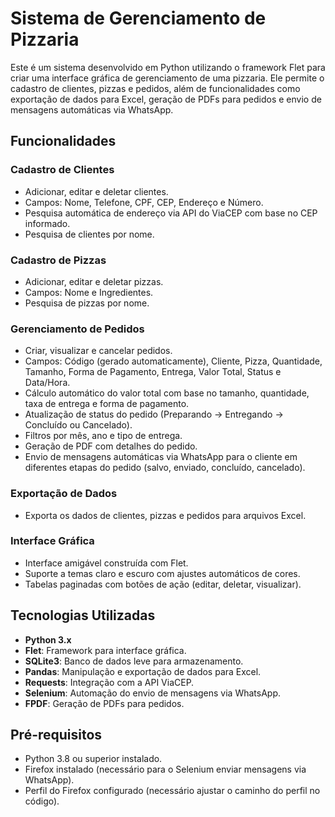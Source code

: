 # Sistema de Gerenciamento de Pizzaria

Este é um sistema desenvolvido em Python utilizando o framework Flet para criar uma interface gráfica de gerenciamento de uma pizzaria. Ele permite o cadastro de clientes, pizzas e pedidos, além de funcionalidades como exportação de dados para Excel, geração de PDFs para pedidos e envio de mensagens automáticas via WhatsApp.

## Funcionalidades

### Cadastro de Clientes
- Adicionar, editar e deletar clientes.
- Campos: Nome, Telefone, CPF, CEP, Endereço e Número.
- Pesquisa automática de endereço via API do ViaCEP com base no CEP informado.
- Pesquisa de clientes por nome.

### Cadastro de Pizzas
- Adicionar, editar e deletar pizzas.
- Campos: Nome e Ingredientes.
- Pesquisa de pizzas por nome.

### Gerenciamento de Pedidos
- Criar, visualizar e cancelar pedidos.
- Campos: Código (gerado automaticamente), Cliente, Pizza, Quantidade, Tamanho, Forma de Pagamento, Entrega, Valor Total, Status e Data/Hora.
- Cálculo automático do valor total com base no tamanho, quantidade, taxa de entrega e forma de pagamento.
- Atualização de status do pedido (Preparando → Entregando → Concluído ou Cancelado).
- Filtros por mês, ano e tipo de entrega.
- Geração de PDF com detalhes do pedido.
- Envio de mensagens automáticas via WhatsApp para o cliente em diferentes etapas do pedido (salvo, enviado, concluído, cancelado).

### Exportação de Dados
- Exporta os dados de clientes, pizzas e pedidos para arquivos Excel.

### Interface Gráfica
- Interface amigável construída com Flet.
- Suporte a temas claro e escuro com ajustes automáticos de cores.
- Tabelas paginadas com botões de ação (editar, deletar, visualizar).

## Tecnologias Utilizadas
- **Python 3.x**
- **Flet**: Framework para interface gráfica.
- **SQLite3**: Banco de dados leve para armazenamento.
- **Pandas**: Manipulação e exportação de dados para Excel.
- **Requests**: Integração com a API ViaCEP.
- **Selenium**: Automação do envio de mensagens via WhatsApp.
- **FPDF**: Geração de PDFs para pedidos.

## Pré-requisitos
- Python 3.8 ou superior instalado.
- Firefox instalado (necessário para o Selenium enviar mensagens via WhatsApp).
- Perfil do Firefox configurado (necessário ajustar o caminho do perfil no código).
